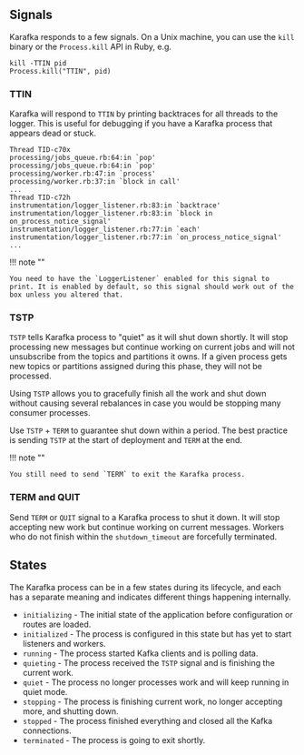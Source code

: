 ## Signals

Karafka responds to a few signals. On a Unix machine, you can use the `kill` binary or the `Process.kill` API in Ruby, e.g.

```text
kill -TTIN pid
Process.kill("TTIN", pid)
```

### TTIN

Karafka will respond to `TTIN` by printing backtraces for all threads to the logger.  This is useful for debugging if you have a Karafka process that appears dead or stuck.

```text
Thread TID-c70x
processing/jobs_queue.rb:64:in `pop'
processing/jobs_queue.rb:64:in `pop'
processing/worker.rb:47:in `process'
processing/worker.rb:37:in `block in call'
...
Thread TID-c72h
instrumentation/logger_listener.rb:83:in `backtrace'
instrumentation/logger_listener.rb:83:in `block in on_process_notice_signal'
instrumentation/logger_listener.rb:77:in `each'
instrumentation/logger_listener.rb:77:in `on_process_notice_signal'
...
```

!!! note ""

    You need to have the `LoggerListener` enabled for this signal to print. It is enabled by default, so this signal should work out of the box unless you altered that.

### TSTP

`TSTP` tells Karafka process to "quiet" as it will shut down shortly. It will stop processing new messages but continue working on current jobs and will not unsubscribe from the topics and partitions it owns. If a given process gets new topics or partitions assigned during this phase, they will not be processed.

Using `TSTP` allows you to gracefully finish all the work and shut down without causing several rebalances in case you would be stopping many consumer processes.

Use `TSTP` + `TERM` to guarantee shut down within a period. The best practice is sending `TSTP` at the start of deployment and `TERM` at the end.

!!! note ""

    You still need to send `TERM` to exit the Karafka process.

### TERM and QUIT

Send `TERM` or `QUIT` signal to a Karafka process to shut it down. It will stop accepting new work but continue working on current messages.  Workers who do not finish within the `shutdown_timeout` are forcefully terminated.

## States

The Karafka process can be in a few states during its lifecycle, and each has a separate meaning and indicates different things happening internally.

- `initializing` - The initial state of the application before configuration or routes are loaded.
- `initialized` - The process is configured in this state but has yet to start listeners and workers.
- `running` - The process started Kafka clients and is polling data.
- `quieting` - The process received the `TSTP` signal and is finishing the current work.
- `quiet` - The process no longer processes work and will keep running in quiet mode. 
- `stopping` - The process is finishing current work, no longer accepting more, and shutting down.
- `stopped` - The process finished everything and closed all the Kafka connections.
- `terminated` - The process is going to exit shortly.
